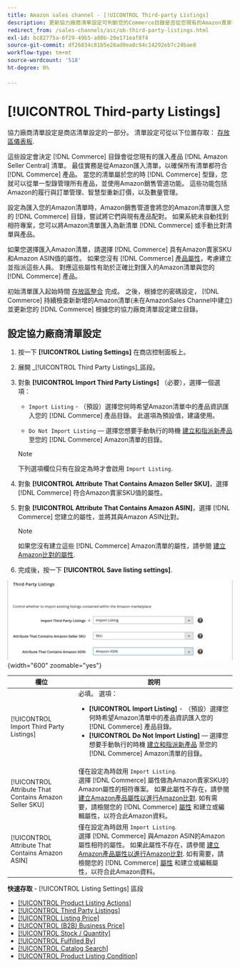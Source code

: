 ```yaml
---
title: Amazon sales channel - [!UICONTROL Third-party Listings]
description: 更新協力廠商清單設定可判斷您的Commerce目錄是否從您現有的Amazon賣家中心清單匯入產品。
redirect_from: /sales-channels/asc/ob-third-party-listings.html
exl-id: bc82775a-6f29-49b5-a80b-20e171eaf8f4
source-git-commit: df26834c81b5e26ad0ea8c94c14292eb7c24bae8
workflow-type: tm+mt
source-wordcount: '518'
ht-degree: 0%

---
```


# [!UICONTROL Third-party Listings]

協力廠商清單設定是商店清單設定的一部分。 清單設定可從以下位置存取： [存放區儀表板](./amazon-store-dashboard.md).

這些設定會決定 [!DNL Commerce] 目錄會從您現有的匯入產品 [!DNL Amazon Seller Central] 清單。 最佳實務是從Amazon匯入清單，以確保所有清單都符合 [!DNL Commerce] 產品。 當您的清單屬於您的時 [!DNL Commerce] 型錄，您就可以從單一型錄管理所有產品，並使用Amazon銷售管道功能。 這些功能包括Amazon的履行與訂單管理、智慧型重新訂價，以及數量管理。

設定為匯入您的Amazon清單時，Amazon銷售管道會將您的Amazon清單匯入您的 [!DNL Commerce] 目錄，嘗試將它們與現有產品配對。 如果系統未自動找到相符專案，您可以將Amazon清單匯入為新清單 [!DNL Commerce] 或手動比對清單與產品。

如果您選擇匯入Amazon清單，請選擇 [!DNL Commerce] 具有Amazon賣家SKU和Amazon ASIN值的屬性。 如果您沒有 [!DNL Commerce] [產品屬性](./ob-creating-magento-attributes.md)，考慮建立並指派這些人員。 對應這些屬性有助於正確比對匯入的Amazon清單與您的 [!DNL Commerce] 產品。

初始清單匯入起始時間 [存放區整合](./store-integration.md) 完成。 之後，根據您的密碼設定， [!DNL Commerce] 持續檢查新新增的Amazon清單(未在AmazonSales Channel中建立)並更新您的 [!DNL Commerce] 根據您的協力廠商清單設定建立目錄。

## 設定協力廠商清單設定

1. 按一下 **[!UICONTROL Listing Settings]** 在商店控制面板上。

1. 展開 _[!UICONTROL Third Party Listings]_區段。

1. 對象 **[!UICONTROL Import Third Party Listings]** （必要），選擇一個選項：

   - `Import Listing` - （預設）選擇您何時希望Amazon清單中的產品資訊匯入您的 [!DNL Commerce] 產品目錄。 此選項為預設值，建議使用。

   - `Do Not Import Listing`  — 選擇您想要手動執行的時機 [建立和指派新產品](https://experienceleague.adobe.com/docs/commerce-admin/catalog/products/products-list.html) 至您的 [!DNL Commerce] Amazon清單的目錄。
   >[!NOTE]
   >下列選項欄位只有在設定為時才會啟用 `Import Listing`.

1. 對象 **[!UICONTROL Attribute That Contains Amazon Seller SKU]**，選擇 [!DNL Commerce] 符合Amazon賣家SKU值的屬性。

1. 對象 **[!UICONTROL Attribute That Contains Amazon ASIN]**，選擇 [!DNL Commerce] 您建立的屬性，並將其與Amazon ASIN比對。

   >[!NOTE]
   >如果您沒有建立這些 [!DNL Commerce] Amazon清單的屬性，請參閱 [建立Amazon比對的屬性](./ob-creating-magento-attributes.md).

1. 完成後，按一下 **[!UICONTROL Save listing settings]**.

![協力廠商清單](assets/amazon-third-party-listings.png){width="600" zoomable="yes"}

| 欄位 | 說明 |
|---|---|
| [!UICONTROL Import Third Party Listings] | 必填。 選項：<ul><li>**[!UICONTROL Import Listing]** - （預設）選擇您何時希望Amazon清單中的產品資訊匯入您的 [!DNL Commerce] 產品目錄。 </li><li>**[!UICONTROL Do Not Import Listing]**  — 選擇您想要手動執行的時機 [建立和指派新產品](https://experienceleague.adobe.com/docs/commerce-admin/catalog/products/products-list.html) 至您的 [!DNL Commerce] Amazon清單的目錄。</li></ul> |
| [!UICONTROL Attribute That Contains Amazon Seller SKU] | 僅在設定為時啟用 `Import Listing`.<br>選擇 [!DNL Commerce] 屬性做為Amazon賣家SKU的Amazon屬性的相符專案。 如果此屬性不存在，請參閱 [建立Amazon產品屬性以進行Amazon比對](./ob-creating-magento-attributes.md). 如有需要，請檢閱您的 [!DNL Commerce] [屬性](./managing-attributes.md) 和建立或編輯屬性，以符合此Amazon資料。 |
| [!UICONTROL Attribute That Contains Amazon ASIN] | 僅在設定為時啟用 `Import Listing`.<br>選擇 [!DNL Commerce] 與Amazon ASIN的Amazon屬性相符的屬性。 如果此屬性不存在，請參閱 [建立Amazon產品屬性以進行Amazon比對](./ob-creating-magento-attributes.md). 如有需要，請檢閱您的 [!DNL Commerce] [屬性](./managing-attributes.md) 和建立或編輯屬性，以符合此Amazon資料。 |

**快速存取** - [!UICONTROL Listing Settings] 區段

- [[!UICONTROL Product Listing Actions]](./product-listing-actions.md)
- [[!UICONTROL Third Party Listings]](./third-party-listing-settings.md)
- [[!UICONTROL Listing Price]](./listing-price.md)
- [[!UICONTROL (B2B) Business Price]](./business-pricing.md)
- [[!UICONTROL Stock / Quantity]](./stock-quantity.md)
- [[!UICONTROL Fulfilled By]](./fulfilled-by.md)
- [[!UICONTROL Catalog Search]](./catalog-search.md)
- [[!UICONTROL Product Listing Condition]](./product-listing-condition.md)
